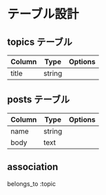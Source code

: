 # テーブル設計

## topics テーブル
                                   
| Column    | Type   | Options     |
| --------  | ------ | ----------- |
| title     | string |             | #トピックのタイトル



## posts テーブル
                                   
| Column    | Type   | Options     |
| --------  | ------ | ----------- |
| name      | string |             | #ユーザーネーム
| body      | text   |             | #コメント内容

## association
belongs_to :topic